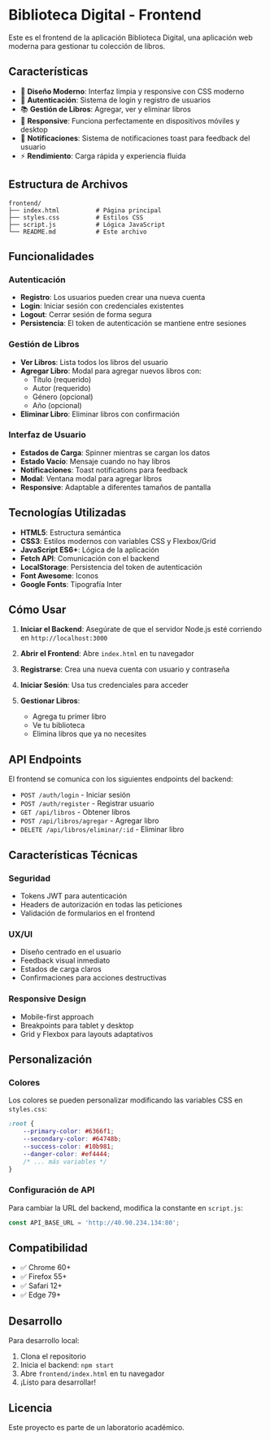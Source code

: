 # Biblioteca Digital - Frontend

Este es el frontend de la aplicación Biblioteca Digital, una aplicación web moderna para gestionar tu colección de libros.

## Características

- 🎨 **Diseño Moderno**: Interfaz limpia y responsive con CSS moderno
- 🔐 **Autenticación**: Sistema de login y registro de usuarios
- 📚 **Gestión de Libros**: Agregar, ver y eliminar libros
- 📱 **Responsive**: Funciona perfectamente en dispositivos móviles y desktop
- 🔔 **Notificaciones**: Sistema de notificaciones toast para feedback del usuario
- ⚡ **Rendimiento**: Carga rápida y experiencia fluida

## Estructura de Archivos

```
frontend/
├── index.html          # Página principal
├── styles.css          # Estilos CSS
├── script.js           # Lógica JavaScript
└── README.md           # Este archivo
```

## Funcionalidades

### Autenticación
- **Registro**: Los usuarios pueden crear una nueva cuenta
- **Login**: Iniciar sesión con credenciales existentes
- **Logout**: Cerrar sesión de forma segura
- **Persistencia**: El token de autenticación se mantiene entre sesiones

### Gestión de Libros
- **Ver Libros**: Lista todos los libros del usuario
- **Agregar Libro**: Modal para agregar nuevos libros con:
  - Título (requerido)
  - Autor (requerido)
  - Género (opcional)
  - Año (opcional)
- **Eliminar Libro**: Eliminar libros con confirmación

### Interfaz de Usuario
- **Estados de Carga**: Spinner mientras se cargan los datos
- **Estado Vacío**: Mensaje cuando no hay libros
- **Notificaciones**: Toast notifications para feedback
- **Modal**: Ventana modal para agregar libros
- **Responsive**: Adaptable a diferentes tamaños de pantalla

## Tecnologías Utilizadas

- **HTML5**: Estructura semántica
- **CSS3**: Estilos modernos con variables CSS y Flexbox/Grid
- **JavaScript ES6+**: Lógica de la aplicación
- **Fetch API**: Comunicación con el backend
- **LocalStorage**: Persistencia del token de autenticación
- **Font Awesome**: Iconos
- **Google Fonts**: Tipografía Inter

## Cómo Usar

1. **Iniciar el Backend**: Asegúrate de que el servidor Node.js esté corriendo en `http://localhost:3000`

2. **Abrir el Frontend**: Abre `index.html` en tu navegador

3. **Registrarse**: Crea una nueva cuenta con usuario y contraseña

4. **Iniciar Sesión**: Usa tus credenciales para acceder

5. **Gestionar Libros**: 
   - Agrega tu primer libro
   - Ve tu biblioteca
   - Elimina libros que ya no necesites

## API Endpoints

El frontend se comunica con los siguientes endpoints del backend:

- `POST /auth/login` - Iniciar sesión
- `POST /auth/register` - Registrar usuario
- `GET /api/libros` - Obtener libros
- `POST /api/libros/agregar` - Agregar libro
- `DELETE /api/libros/eliminar/:id` - Eliminar libro

## Características Técnicas

### Seguridad
- Tokens JWT para autenticación
- Headers de autorización en todas las peticiones
- Validación de formularios en el frontend

### UX/UI
- Diseño centrado en el usuario
- Feedback visual inmediato
- Estados de carga claros
- Confirmaciones para acciones destructivas

### Responsive Design
- Mobile-first approach
- Breakpoints para tablet y desktop
- Grid y Flexbox para layouts adaptativos

## Personalización

### Colores
Los colores se pueden personalizar modificando las variables CSS en `styles.css`:

```css
:root {
    --primary-color: #6366f1;
    --secondary-color: #64748b;
    --success-color: #10b981;
    --danger-color: #ef4444;
    /* ... más variables */
}
```

### Configuración de API
Para cambiar la URL del backend, modifica la constante en `script.js`:

```javascript
const API_BASE_URL = 'http://40.90.234.134:80';
```

## Compatibilidad

- ✅ Chrome 60+
- ✅ Firefox 55+
- ✅ Safari 12+
- ✅ Edge 79+

## Desarrollo

Para desarrollo local:

1. Clona el repositorio
2. Inicia el backend: `npm start`
3. Abre `frontend/index.html` en tu navegador
4. ¡Listo para desarrollar!

## Licencia

Este proyecto es parte de un laboratorio académico. 